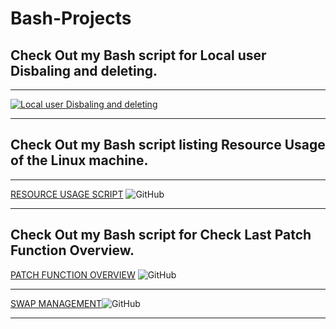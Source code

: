# Bash-Projects


## Check Out my Bash script for Local user Disbaling and deleting.
---

[![Local user Disbaling and deleting](https://github.com/user-attachments/assets/84246faf-04fb-4c23-9f2d-41d75ce0e1d4)](User-Related/README.md)


---

## Check Out my Bash script listing Resource Usage of the Linux machine.

---

[RESOURCE USAGE SCRIPT](https://github.com/mtptisid/Bash-Projects/tree/master/RESOURCES) ![GitHub](https://img.shields.io/badge/github-%23121011.svg?style=flat&logo=github&logoColor=white)


---
## Check Out my Bash script for Check Last Patch Function Overview.

[PATCH FUNCTION OVERVIEW](https://github.com/mtptisid/Bash-Projects/tree/master/Patchings) ![GitHub](https://img.shields.io/badge/github-%23121011.svg?style=flat&logo=github&logoColor=white)

---


[SWAP MANAGEMENT](https://github.com/mtptisid/Bash-Projects/blob/master/SWAP/README.md)![GitHub](https://img.shields.io/badge/github-%23121011.svg?style=flat&logo=github&logoColor=white)


---

